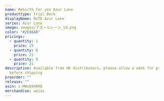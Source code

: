 ```yaml
---
name: Rebirth for you Azur Lane
producttype: Trial Deck
displayName: ReTD Azur Lane
series: Azur Lane
image: images/アズールレーン_td.png
color: "#2E86AB"
pricings:
  - quantity: 1
    price: 25
  - quantity: 6
    price: 21
  - quantity: 9
    price: 21
description: Available from HK distributors, please allow a week for processing
  before shipping
preorder: ""
release: ""
asin: s-MWn894RRQ
merchandise: weiss
---
```

